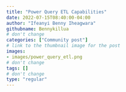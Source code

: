 ```yaml
---
title: "Power Query ETL Capabilities"
date: 2022-07-15T08:40:00-04:00
author: "Ifeanyi Benny Iheagwara"
githubname: Bennykillua
# don't change
categories: ["Community post"]
# link to the thumbnail image for the post
images:
- images/power_query_etl.png
# don't change
tags: []
# don't change
type: "regular"
---
```


